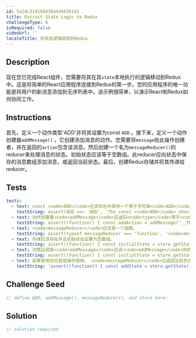 ```yaml
---
id: 5a24c314108439a4d4036143
title: Extract State Logic to Redux
challengeType: 6
isRequired: false
videoUrl: ''
localeTitle: 将状态逻辑提取到Redux
---
```


## Description
<section id="description">现在您已完成React组件，您需要将其在其<code>state</code>本地执行的逻辑移动到Redux中。这是将简单的React应用程序连接到Redux的第一步。您的应用程序的唯一功能是将用户的新消息添加到无序列表中。该示例很简单，以演示React和Redux如何协同工作。 </section>

## Instructions
<section id="instructions">首先，定义一个动作类型&#39;ADD&#39;并将其设置为const <code>ADD</code> 。接下来，定义一个动作创建器<code>addMessage()</code> ，它创建添加消息的动作。您需要将<code>message</code>给此操作创建者，并在返回的<code>action</code>包含该消息。然后创建一个名为<code>messageReducer()</code>的reducer来处理消息的状态。初始状态应该等于空数组。此reducer应向状态中保存的消息数组添加消息，或返回当前状态。最后，创建Redux存储并将其传递给reducer。 </section>

## Tests
<section id='tests'>

```yml
tests:
  - text: const <code>ADD</code>应该存在并保持一个等于字符串<code>ADD</code>的值
    testString: assert(ADD === 'ADD', 'The const <code>ADD</code> should exist and hold a value equal to the string <code>ADD</code>');
  - text: 动作创建者<code>addMessage</code>应返回<code>type</code>等于<code>ADD</code>的对象，并且消息等于传入的消息。
    testString: assert((function() { const addAction = addMessage('__TEST__MESSAGE__'); return addAction.type === ADD && addAction.message === '__TEST__MESSAGE__'; })(), 'The action creator <code>addMessage</code> should return an object with <code>type</code> equal to <code>ADD</code> and message equal to the message that is passed in.');
  - text: <code>messageReducer</code>应该是一个函数。
    testString: assert(typeof messageReducer === 'function', '<code>messageReducer</code> should be a function.');
  - text: 存储应该存在并且初始状态设置为空数组。
    testString: assert((function() { const initialState = store.getState(); return typeof store === 'object' && initialState.length === 0; })(), 'The store should exist and have an initial state set to an empty array.');
  - text: 对商店调度<code>addMessage</code>应该<code>addMessage</code>向状态中保存的消息数组添加新消息。
    testString: assert((function() { const initialState = store.getState(); const isFrozen = DeepFreeze(initialState); store.dispatch(addMessage('__A__TEST__MESSAGE')); const addState = store.getState(); return (isFrozen && addState[0] === '__A__TEST__MESSAGE'); })(), 'Dispatching <code>addMessage</code> against the store should immutably add a new message to the array of messages held in state.');
  - text: 如果使用任何其他操作调用， <code>messageReducer</code>应返回当前状态。
    testString: 'assert((function() { const addState = store.getState(); store.dispatch({type: ''FAKE_ACTION''}); const testState = store.getState(); return (addState === testState); })(), ''The <code>messageReducer</code> should return the current state if called with any other actions.'');'

```

</section>

## Challenge Seed
<section id='challengeSeed'>

<div id='jsx-seed'>

```jsx
// define ADD, addMessage(), messageReducer(), and store here:

```

</div>



</section>

## Solution
<section id='solution'>

```js
// solution required
```
</section>
